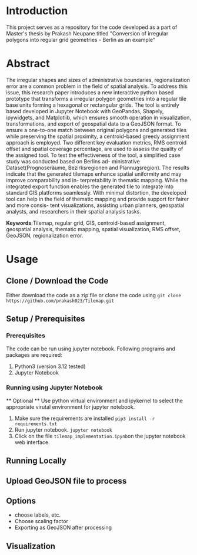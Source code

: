 # Introduction
This project serves as a repository for the code developed as a part of Master's thesis by Prakash Neupane titled "Conversion of irregular polygons into regular grid geometries - Berlin as an example"

# Abstract
The irregular shapes and sizes of administrative boundaries, regionalization error are a common
problem in the field of spatial analysis. To address this issue, this research paper introduces a new
interactive python based prototype that transforms a irregular polygon geometries into a regular
tile base units forming a hexagonal or rectangular grids. The tool is entirely based developed in
Jupyter Notebook with GeoPandas, Shapely, ipywidgets, and Matplotlib, which ensures smooth
operation in visualization, transformations, and export of geospatial data to a GeoJSON format.
To ensure a one-to-one match between original polygons and generated tiles while preserving
the spatial proximity, a centroid-based greedy assignment approach is employed. Two different
key evaluation metrics, RMS centroid offset and spatial coverage percentage, are used to assess
the quality of the assigned tool.
To test the effectiveness of the tool, a simplified case study was conducted based on Berlins ad-
ministrative Dataset(Prognoseräume, Bezirksregionen and Plannugsregion). The results indicate
that the generated tilemaps enhance spatial uniformity and may improve comparability and in-
terpretability in thematic mapping. While the integrated export function enables the generated
tile to integrate into standard GIS platforms seamlessly. With minimal distortion, the developed
tool can help in the field of thematic mapping and provide support for fairer and more consis-
tent visualizations, assisting urban planners, geospatial analysts, and researchers in their spatial
analysis tasks.

**Keywords**:Tilemap, regular grid, GIS, centroid-based assignment, geospatial analysis, thematic
mapping, spatial visualization, RMS offset, GeoJSON, regionalization error.

# Usage

## Clone / Download the Code
Either download the code as a zip file or clone the code using `git clone https://github.com/prakash023/Tilemap.git`

## Setup / Prerequisites

### Prerequisites
The code can be run using jupyter notebook. Following programs and packages are required:
1. Python3 (version 3.12 tested)
2. Jupyter Notebook


### Running using Jupyter Notebook
** Optional **
Use python virtual environment and ipykernel to select the appropriate virutal environment for jupyter notebook.

1. Make sure the requirements are installed `pip3 install -r requirements.txt`
2. Run jupyter notebook. `jupyter notebook`
3. Click on the file `tilemap_implementation.ipynb`on the jupyter notebook web interface.



## Running Locally

## Upload GeoJSON file to process

## Options
- choose labels, etc.
- Choose scaling factor
- Exporting as GeoJSON after processing

## Visualization



## 
